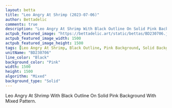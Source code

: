 ```yaml
---
layout: betta
title: "Leo Angry At Shrimp (2023-07-06)"
author: Bettadelic
comments: true
description: "Leo Angry At Shrimp With Black Outline On Solid Pink Background With Mixed Pattern."
actpub_featured_image: "https://bettadelic.art/static/bettas/BD230706.jpg"
actpub_featured_image_width: 1500
actpub_featured_image_height: 1500
tags: [Leo Angry At Shrimp, Black Outline, Pink Background, Solid Background Pattern, Mixed Pattern, July 2023]
unitName: "BD230706"
line_color: "Black"
background_color: "Pink"
width: 1500
height: 1500
algorithm: "Mixed"
background_type: "Solid"
---
```


Leo Angry At Shrimp With Black Outline On Solid Pink Background With Mixed Pattern.
